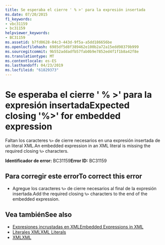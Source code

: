 ```yaml
---
title: Se esperaba el cierre ' % >' para la expresión insertada
ms.date: 07/20/2015
f1_keywords:
- vbc31159
- bc31159
helpviewer_keywords:
- BC31159
ms.assetid: b7fd0628-04c3-443d-9f5a-a5dd186656be
ms.openlocfilehash: 6985df5d8f389462e100b2a72a15edd98379b999
ms.sourcegitcommit: 9b552addadfb57fab0b9e7852ed4f1f1b8a42f8e
ms.translationtype: MT
ms.contentlocale: es-ES
ms.lasthandoff: 04/23/2019
ms.locfileid: "61829373"
---
```

# <a name="expected-closing--for-embedded-expression"></a><span data-ttu-id="44d4f-102">Se esperaba el cierre ' % >' para la expresión insertada</span><span class="sxs-lookup"><span data-stu-id="44d4f-102">Expected closing '%>' for embedded expression</span></span>
<span data-ttu-id="44d4f-103">Faltan los caracteres `%>` de cierre necesarios en una expresión insertada de un literal XML.</span><span class="sxs-lookup"><span data-stu-id="44d4f-103">An embedded expression in an XML literal is missing the required closing `%>` characters.</span></span>  
  
 <span data-ttu-id="44d4f-104">**Identificador de error:** BC31159</span><span class="sxs-lookup"><span data-stu-id="44d4f-104">**Error ID:** BC31159</span></span>  
  
## <a name="to-correct-this-error"></a><span data-ttu-id="44d4f-105">Para corregir este error</span><span class="sxs-lookup"><span data-stu-id="44d4f-105">To correct this error</span></span>  
  
-   <span data-ttu-id="44d4f-106">Agregue los caracteres `%>` de cierre necesarios al final de la expresión insertada.</span><span class="sxs-lookup"><span data-stu-id="44d4f-106">Add the required closing `%>` characters to the end of the embedded expression.</span></span>  
  
## <a name="see-also"></a><span data-ttu-id="44d4f-107">Vea también</span><span class="sxs-lookup"><span data-stu-id="44d4f-107">See also</span></span>

- [<span data-ttu-id="44d4f-108">Expresiones incrustadas en XML</span><span class="sxs-lookup"><span data-stu-id="44d4f-108">Embedded Expressions in XML</span></span>](../../visual-basic/programming-guide/language-features/xml/embedded-expressions-in-xml.md)
- [<span data-ttu-id="44d4f-109">Literales XML</span><span class="sxs-lookup"><span data-stu-id="44d4f-109">XML Literals</span></span>](../../visual-basic/language-reference/xml-literals/index.md)
- [<span data-ttu-id="44d4f-110">XML</span><span class="sxs-lookup"><span data-stu-id="44d4f-110">XML</span></span>](../../visual-basic/programming-guide/language-features/xml/index.md)
